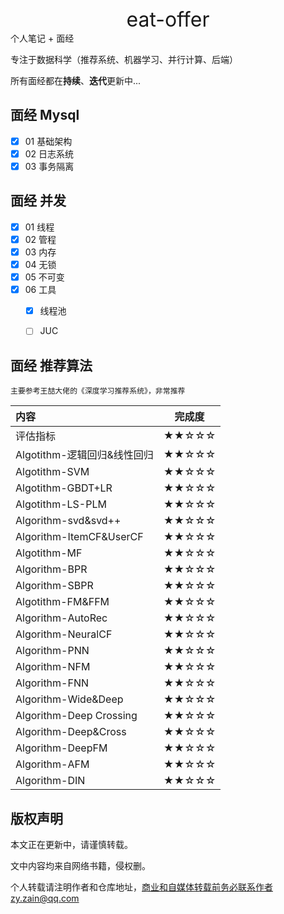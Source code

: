 <center><font size = 6>eat-offer</font></center >
个人笔记 + 面经

专注于数据科学（推荐系统、机器学习、并行计算、后端）

所有面经都在**持续**、**迭代**更新中...

## 面经   Mysql

- [x] 01 基础架构
- [x] 02 日志系统
- [x] 03 事务隔离

## 面经   并发

- [x] 01 线程
- [x] 02 管程
- [x] 03 内存
- [x] 04  无锁
- [x] 05 不可变
- [x] 06 工具
  - [x] 线程池
  - [ ] JUC



## 面经  推荐算法

`主要参考王喆大佬的《深度学习推荐系统》，非常推荐`

| 内容 | 完成度 |
| :-- | :-:|
| 评估指标 | ★★☆☆☆  |
| Algotithm-逻辑回归&线性回归 | ★★☆☆☆ |
| Algotithm-SVM | ★★☆☆☆ |
| Algotithm-GBDT+LR | ★★☆☆☆ |
| Algotithm-LS-PLM | ★★☆☆☆ |
| Algorithm-svd&svd++ | ★★☆☆☆ |
| Algorithm-ItemCF&UserCF | ★★☆☆☆ |
| Algotithm-MF | ★★☆☆☆ |
| Algorithm-BPR | ★★☆☆☆ |
| Algorithm-SBPR | ★★☆☆☆ |
| Algotithm-FM&FFM | ★★☆☆☆ |
| Algorithm-AutoRec | ★★☆☆☆ |
| Algorithm-NeuralCF | ★★☆☆☆ |
| Algorithm-PNN | ★★☆☆☆ |
| Algorithm-NFM | ★★☆☆☆ |
| Algorithm-FNN | ★★☆☆☆ |
| Algorithm-Wide&Deep | ★★☆☆☆ |
| Algorithm-Deep Crossing | ★★☆☆☆ |
| Algorithm-Deep&Cross | ★★☆☆☆ |
| Algorithm-DeepFM | ★★☆☆☆ |
| Algorithm-AFM | ★★☆☆☆ |
| Algorithm-DIN | ★★☆☆☆ |



## 版权声明

本文正在更新中，请谨慎转载。

文中内容均来自网络书籍，侵权删。

个人转载请注明作者和仓库地址，商业和自媒体转载前务必联系作者zy.zain@qq.com
